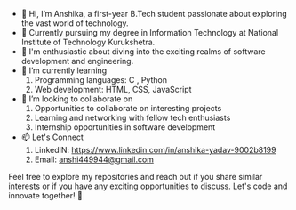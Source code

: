 - 👋 Hi, I’m Anshika, a first-year B.Tech student passionate about exploring the vast world of technology.
- 🚀 Currently pursuing my degree in Information Technology at National Institute of Technology Kurukshetra.
- 👀 I'm enthusiastic about diving into the exciting realms of software development and engineering.
- 🌱 I’m currently learning
  1. Programming languages: C , Python
  2. Web development: HTML, CSS, JavaScript
- 💞️ I’m looking to collaborate on
  1. Opportunities to collaborate on interesting projects
  2. Learning and networking with fellow tech enthusiasts
  3. Internship opportunities in software development
- 📫 Let's Connect
  1. LinkedIN: https://www.linkedin.com/in/anshika-yadav-9002b8199
  2. Email: anshi449944@gmail.com
  
Feel free to explore my repositories and reach out if you share similar interests or if you have any exciting opportunities to discuss. Let's code and innovate together! 🚀
